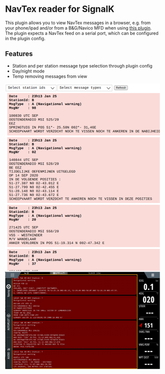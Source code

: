 # NavTex reader for SignalK

This plugin allows you to view NavTex messages in a browser, e.g. from your phone/ipad and/or from a B&G/Navico MFD when using [this plugin](https://www.npmjs.com/package/signalk-mfd-plugin).
The plugin expects a NavTex feed on a serial port, which can be configured in the plugin config.

## Features
 - Station and per station message type selection through plugin config
 - Day/night mode
 - Temp removing messages from view

![](doc/navtex_1.png)
![](doc/navtex_2.png)


